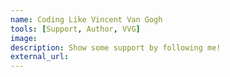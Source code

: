```yaml
---
name: Coding Like Vincent Van Gogh
tools: [Support, Author, VVG]
image:
description: Show some support by following me!
external_url:
---
```

